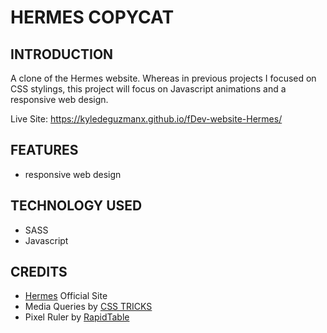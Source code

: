 # HERMES COPYCAT

## INTRODUCTION
A clone of the Hermes website. Whereas in previous projects I focused on CSS stylings, this project will focus on Javascript animations and a responsive web design.  

Live Site: https://kyledeguzmanx.github.io/fDev-website-Hermes/  

## FEATURES
- responsive web design  

## TECHNOLOGY USED
- SASS   
- Javascript  

## CREDITS
- [Hermes](https://hermes.com/) Official Site     
- Media Queries by [CSS TRICKS](https://css-tricks.com/a-complete-guide-to-css-media-queries/)  
- Pixel Ruler by [RapidTable](https://www.rapidtables.com/web/tools/pixel-ruler.html)   
